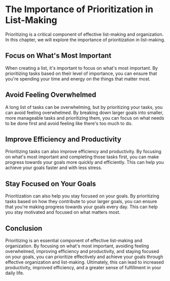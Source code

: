 The Importance of Prioritization in List-Making
=========================================================================================

Prioritizing is a critical component of effective list-making and organization. In this chapter, we will explore the importance of prioritization in list-making.

Focus on What's Most Important
------------------------------

When creating a list, it's important to focus on what's most important. By prioritizing tasks based on their level of importance, you can ensure that you're spending your time and energy on the things that matter most.

Avoid Feeling Overwhelmed
-------------------------

A long list of tasks can be overwhelming, but by prioritizing your tasks, you can avoid feeling overwhelmed. By breaking down larger goals into smaller, more manageable tasks and prioritizing them, you can focus on what needs to be done first and avoid feeling like there's too much to do.

Improve Efficiency and Productivity
-----------------------------------

Prioritizing tasks can also improve efficiency and productivity. By focusing on what's most important and completing those tasks first, you can make progress towards your goals more quickly and efficiently. This can help you achieve your goals faster and with less stress.

Stay Focused on Your Goals
--------------------------

Prioritization can also help you stay focused on your goals. By prioritizing tasks based on how they contribute to your larger goals, you can ensure that you're making progress towards your goals every day. This can help you stay motivated and focused on what matters most.

Conclusion
----------

Prioritizing is an essential component of effective list-making and organization. By focusing on what's most important, avoiding feeling overwhelmed, improving efficiency and productivity, and staying focused on your goals, you can prioritize effectively and achieve your goals through effective organization and list-making. Ultimately, this can lead to increased productivity, improved efficiency, and a greater sense of fulfillment in your daily life.
